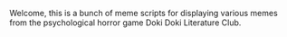 Welcome, this is a bunch of meme scripts for displaying various memes from the psychological horror game Doki Doki Literature Club.
